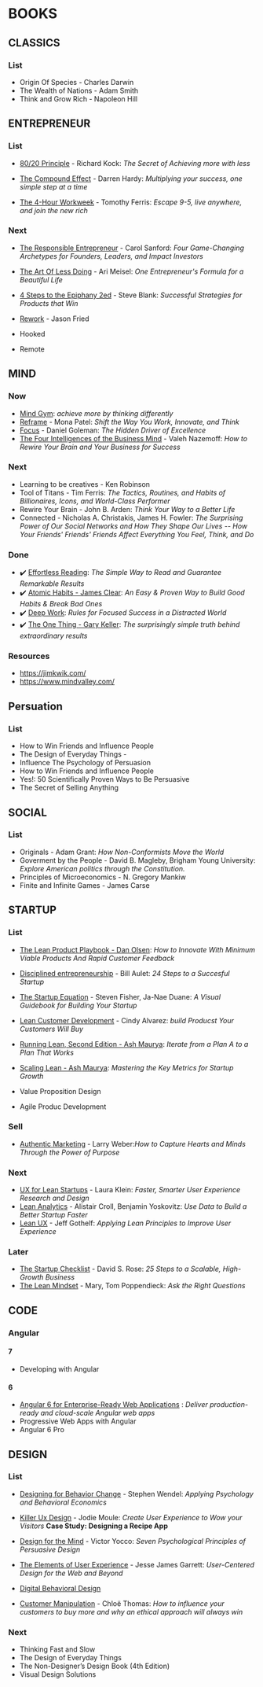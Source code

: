 # BOOKS

## CLASSICS
### List
- Origin Of Species - Charles Darwin
- The Wealth of Nations - Adam Smith
- Think and Grow Rich - Napoleon Hill

## ENTREPRENEUR

### List
- [80/20 Principle](./80-20-principle.md) - Richard Kock: *The Secret of Achieving more with less*
- [The Compound Effect](./the-compound-effect.md) - Darren Hardy: *Multiplying your success, one simple step at a time*

- [The 4-Hour Workweek](./4-hour-workweek.md) - Tomothy Ferris: *Escape 9-5, live anywhere, and join the new rich*

### Next
- [The Responsible Entrepreneur](./the-responsible-entrepreneur.md) - Carol Sanford: *Four Game-Changing Archetypes for Founders, Leaders, and Impact Investors*
- [The Art Of Less Doing](./the-art-of-less-doing.md) - Ari Meisel: *One Entrepreneur's Formula for a Beautiful Life*

- [4 Steps to the Epiphany 2ed](./4-steps-epiphany.md) - Steve Blank: *Successful Strategies for Products that Win*

- [Rework](./rework.md) - Jason Fried

- Hooked
- Remote

## MIND

### Now
- [Mind Gym](./mind-gym.md): *achieve more by thinking differently*
- [Reframe](./reframe.md) - Mona Patel: *Shift the Way You Work, Innovate, and Think*
- [Focus](./focus.md) - Daniel Goleman: *The Hidden Driver of Excellence*
- [The Four Intelligences of the Business Mind](./four-int-business-mind.md) - Valeh Nazemoff: *How to Rewire Your Brain and Your Business for Success*

### Next
- Learning to be creatives - Ken Robinson
- Tool of Titans - Tim Ferris: *The Tactics, Routines, and Habits of Billionaires, Icons, and World-Class Performer*
- Rewire Your Brain - John B. Arden: *Think Your Way to a Better Life*
- Connected - Nicholas A. Christakis, James H. Fowler: *The Surprising Power of Our Social Networks and How They Shape Our Lives -- How Your Friends' Friends' Friends Affect Everything You Feel, Think, and Do*

### Done
- :heavy_check_mark: [Effortless Reading](./efforless-reading.md): 
*The Simple Way to Read and Guarantee Remarkable Results*
- :heavy_check_mark: [Atomic Habits - James Clear](./atomic-habits.md): *An Easy & Proven Way to Build Good Habits & Break Bad Ones*
- :heavy_check_mark: [Deep Work](./deep-work.md): *Rules for Focused Success in a Distracted World*
- :heavy_check_mark: [The One Thing - Gary Keller](./the-one-thing.md): *The surprisingly simple truth behind extraordinary results*

### Resources
- https://jimkwik.com/
- https://www.mindvalley.com/


## Persuation

### List
- How to Win Friends and Influence People
- The Design of Everyday Things - 
- Influence The Psychology of Persuasion
- How to Win Friends and Influence People
- Yes!: 50 Scientifically Proven Ways to Be Persuasive
- The Secret of Selling Anything 

## SOCIAL

### List
- Originals - Adam Grant: *How Non-Conformists Move the World*
- Goverment by the People - David B. Magleby, Brigham Young University: *Explore American politics through the Constitution.*
- Principles of Microeconomics - N. Gregory Mankiw
- Finite and Infinite Games - James Carse

## STARTUP

### List 
- [The Lean Product Playbook - Dan Olsen](./lean-product-playbook.md): *How to Innovate With Minimum Viable Products And Rapid Customer Feedback*
- [Disciplined entrepreneurship](./disciplined-entrepreneurship.md) - Bill Aulet: *24 Steps to a Succesful Startup*

- [The Startup Equation](./the-startup-equation.md) - Steven Fisher, Ja-Nae Duane: *A Visual Guidebook for Building Your Startup*
- [Lean Customer Development](./lean-customer-dev.md) - Cindy Alvarez: *build Producst Your Customers Will Buy*

- [Running Lean, Second Edition - Ash Maurya](./running-lean-2ed.md): *Iterate from a Plan A to a Plan That Works*
- [Scaling Lean - Ash Maurya](./scaling-lean.md): *Mastering the Key Metrics for Startup Growth*

- Value Proposition Design
- Agile Produc Development
### Sell
- [Authentic Marketing](./authentic-marketing.md) - Larry Weber:*How to Capture Hearts and Minds Through the Power of Purpose*

### Next
- [UX for Lean Startups](./ux-for-lean-startup.md) - Laura Klein: *Faster, Smarter User Experience Research and Design*
- [Lean Analytics](./lean-analytics.md) - Alistair Croll, Benjamin Yoskovitz: *Use Data to Build a Better Startup Faster*
- [Lean UX](./lean-ux.md) - Jeff Gothelf: *Applying Lean Principles to Improve User Experience*


### Later
- [The Startup Checklist](./the-startup-checklist.md) - David S. Rose: *25 Steps to a Scalable, High-Growth Business*
- [The Lean Mindset](./lean-mindset.md) - Mary, Tom Poppendieck: *Ask the Right Questions*


## CODE

### Angular

#### 7
- Developing with Angular

#### 6
- [Angular 6 for Enterprise-Ready Web Applications](./ng6-enterprise.md) : *Deliver production-ready and cloud-scale Angular web apps*
- Progressive Web Apps with Angular
- Angular 6 Pro

## DESIGN

### List
- [Designing for Behavior Change](./design-for-behavior-change.md) - Stephen Wendel: *Applying Psychology and Behavioral Economics*
- [Killer Ux Design](./killer-ux-design.md) - Jodie Moule: *Create User Experience to Wow your Visitors* **Case Study: Designing a Recipe App**

- [Design for the Mind](./design-for-the-mind.md) - Victor Yocco: *Seven Psychological Principles of Persuasive Design*
- [The Elements of User Experience](./elements-ux.md) - Jesse James Garrett: *User-Centered Design for the Web and Beyond*
- [Digital Behavioral  Design](./digital-behavioral-design.md)

- [Customer Manipulation](./customer-manipulation.md) - Chloë Thomas: *How to influence your customers to buy more and why an ethical approach will always win*

### Next
- Thinking Fast and Slow
- The Design of Everyday Things
- The Non-Designer’s Design Book (4th Edition)
- Visual Design Solutions